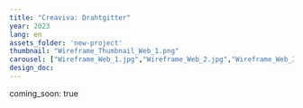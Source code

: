```yaml
---
title: "Creaviva: Drahtgitter"
year: 2023
lang: en
assets_folder: 'new-project'
thumbnail: "Wireframe_Thumbnail_Web_1.png"
carousel: ["Wireframe_Web_1.jpg","Wireframe_Web_2.jpg","Wireframe_Web_3.jpg","Wireframe_Web_4.jpg"]
design_doc: 
---
```


coming_soon: true
